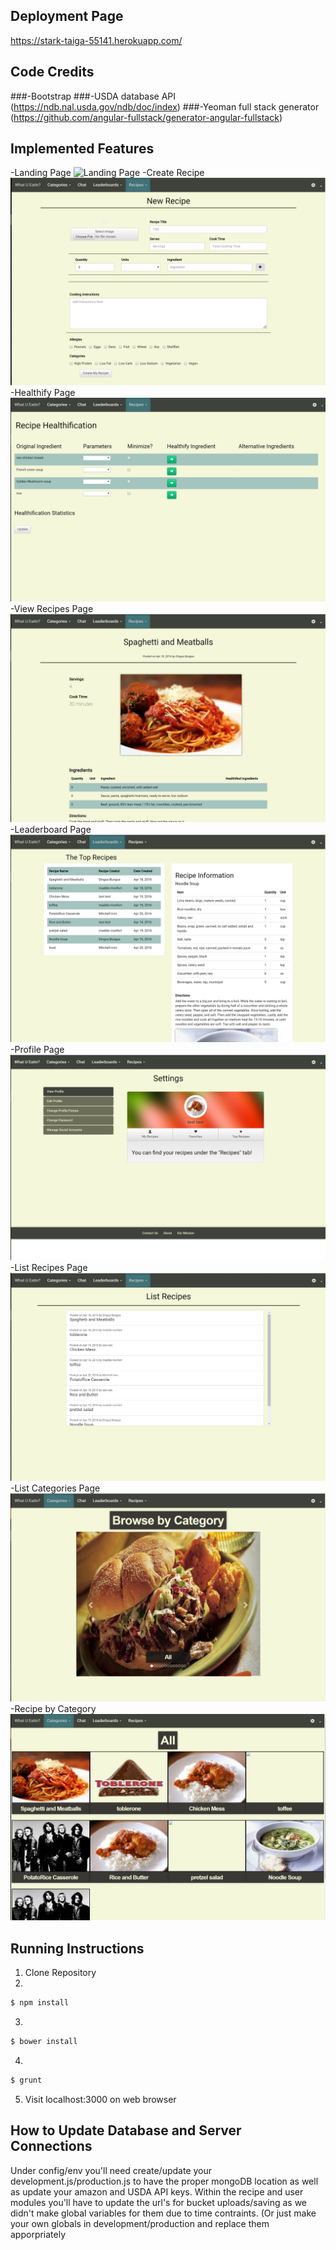## Deployment Page
https://stark-taiga-55141.herokuapp.com/

## Code Credits
###-Bootstrap
###-USDA database API (https://ndb.nal.usda.gov/ndb/doc/index)
###-Yeoman full stack generator (https://github.com/angular-fullstack/generator-angular-fullstack)

## Implemented Features
-Landing Page
![Landing Page](https://raw.githubusercontent.com/SEGroup9b/whatUEatin/dev/screenshots/landing_page.PNG)
-Create Recipe
![Create Recipe](https://raw.githubusercontent.com/SEGroup9b/whatUEatin/dev/screenshots/create_recipe.PNG)
-Healthify Page
![Healthify Page](https://raw.githubusercontent.com/SEGroup9b/whatUEatin/dev/screenshots/healthify.PNG)
-View Recipes Page
![View Recipes Page](https://raw.githubusercontent.com/SEGroup9b/whatUEatin/dev/screenshots/view_recipes.PNG)
-Leaderboard Page
![View Leaaderboard](https://raw.githubusercontent.com/SEGroup9b/whatUEatin/dev/screenshots/leaderboard.PNG)
-Profile Page
![Profile Page](https://raw.githubusercontent.com/SEGroup9b/whatUEatin/dev/screenshots/view_profile.PNG)
-List Recipes Page
![list recipes](https://raw.githubusercontent.com/SEGroup9b/whatUEatin/dev/screenshots/list_recipes.PNG)
-List Categories Page
![categories](https://raw.githubusercontent.com/SEGroup9b/whatUEatin/dev/screenshots/list_categories.PNG)
-Recipe by Category
![recipe by category](https://raw.githubusercontent.com/SEGroup9b/whatUEatin/dev/screenshots/recipe_by_category.PNG)

## Running Instructions
1. Clone Repository
2. 
```bash
$ npm install
```
3.
```bash
$ bower install
```
4. 
```bash
$ grunt
```
5. Visit localhost:3000 on web browser

## How to Update Database and Server Connections
Under config/env you'll need create/update your development.js/production.js to have the proper mongoDB location as well as update your amazon and USDA API keys.
Within the recipe and user modules you'll have to update the url's for bucket uploads/saving as we didn't make global variables for them due to time contraints. (Or just make your own globals in development/production and replace them apporpriately

